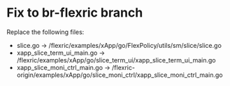 # Fix to br-flexric branch

Replace the following files:

- slice.go -> /flexric/examples/xApp/go/FlexPolicy/utils/sm/slice/slice.go
- xapp_slice_term_ui_main.go -> /flexric/examples/xApp/go/slice_term_ui/xapp_slice_term_ui_main.go
- xapp_slice_moni_ctrl_main.go -> /flexric-origin/examples/xApp/go/slice_moni_ctrl/xapp_slice_moni_ctrl_main.go